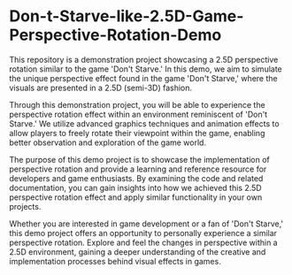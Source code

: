 # Don-t-Starve-like-2.5D-Game-Perspective-Rotation-Demo
This repository is a demonstration project showcasing a 2.5D perspective rotation similar to the game 'Don't Starve.' In this demo, we aim to simulate the unique perspective effect found in the game 'Don't Starve,' where the visuals are presented in a 2.5D (semi-3D) fashion.

Through this demonstration project, you will be able to experience the perspective rotation effect within an environment reminiscent of 'Don't Starve.' We utilize advanced graphics techniques and animation effects to allow players to freely rotate their viewpoint within the game, enabling better observation and exploration of the game world.

The purpose of this demo project is to showcase the implementation of perspective rotation and provide a learning and reference resource for developers and game enthusiasts. By examining the code and related documentation, you can gain insights into how we achieved this 2.5D perspective rotation effect and apply similar functionality in your own projects.

Whether you are interested in game development or a fan of 'Don't Starve,' this demo project offers an opportunity to personally experience a similar perspective rotation. Explore and feel the changes in perspective within a 2.5D environment, gaining a deeper understanding of the creative and implementation processes behind visual effects in games.
